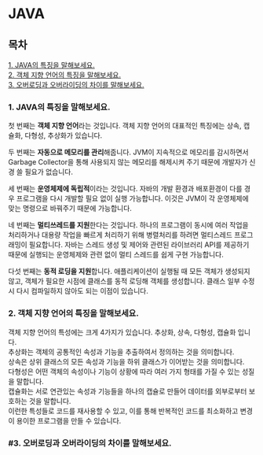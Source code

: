 # JAVA

## 목차

[1. JAVA의 특징을 말해보세요.](#1.-java의-특징을-말해보세요.)  
[2. 객체 지향 언어의 특징을 말해보세요.](#2.-객체-지향-언어의-특징을-말해보세요.)  
[3. 오버로딩과 오버라이딩의 차이를 말해보세요.](#3.-오버로딩과-오버라이딩의-차이를말해보세요.)

### 1. JAVA의 특징을 말해보세요.

첫 번째는 **객체 지향 언어**라는 것입니다. 객체 지향 언어의 대표적인 특징에는 상속, 캡슐화, 다형성, 추상화가 있습니다.

두 번째는 **자동으로 메모리를 관리**해줍니다. JVM이 지속적으로 메모리를 감시하면서 Garbage Collector을 통해 사용되지 않는 메모리를 해제시켜 주기 때문에 개발자가 신경 쓸 필요가 없습니다.

세 번째는 **운영체제에 독립적**이라는 것입니다. 자바의 개발 환경과 배포환경이 다를 경우 프로그램을 다시 개발할 필요 없이 실행 가능합니다. 이것은 JVM이 각 운영체제에 맞는 명령으로 바꿔주기 때문에 가능합니다.

네 번째는 **멀티쓰레드를 지원**한다는 것입니다. 하나의 프로그램이 동시에 여러 작업을 처리하거나 대용량 작업을 빠르게 처리하기 위해 병렬처리를 하려면 멀티스레드 프로그래밍이 필요합니다. 자바는 스레드 생성 및 제어와 관련된 라이브러리 API를 제공하기 때문에 실행되는 운영체제와 관련 없이 멀티 스레드를 쉽게 구현 가능합니다.

다섯 번째는 **동적 로딩을 지원**합니다. 애플리케이션이 실행될 때 모든 객체가 생성되지 않고, 객체가 필요한 시점에 클래스를 동적 로딩해 객체를 생성합니다. 클래스 일부 수정 시 다시 컴파일하지 않아도 되는 이점이 있습니다.

### 2. 객체 지향 언어의 특징을 말해보세요.

객체 지향 언어의 특성에는 크게 4가지가 있습니다. 추상화, 상속, 다형성, 캡슐화 입니다.  
추상화는 객체의 공통적인 속성과 기능을 추출하여서 정의하는 것을 의미합니다.  
상속은 상위 클래스의 모든 속성과 기능을 하위 클래스가 이어받는 것을 의미합니다.  
다형성은 어떤 객체의 속성이나 기능이 상황에 따라 여러 가지 형태를 가질 수 있는 성질을 말합니다.  
캡슐화는 서로 연관있는 속성과 기능들을 하나의 캡슐로 만들어 데이터를 외부로부터 보호하는 것을 말합니다.  
이런한 특성들로 코드를 재사용할 수 있고, 이를 통해 반복적인 코드를 최소화하고 변경이 용이한 프로그램을 만들 수 있습니다.

### #3. 오버로딩과 오버라이딩의 차이를 말해보세요.
